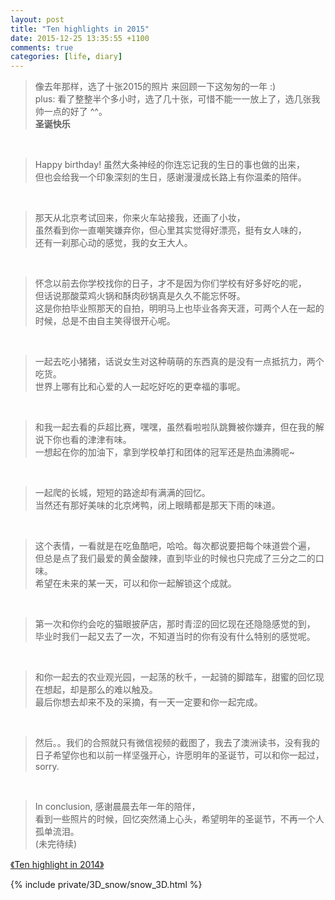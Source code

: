 ```yaml
---
layout: post
title: "Ten highlights in 2015"
date: 2015-12-25 13:35:55 +1100
comments: true
categories: [life, diary]
---
```


> 像去年那样，选了十张2015的照片 来回顾一下这匆匆的一年 :)      
plus: 看了整整半个多小时，选了几十张，可惜不能一一放上了，选几张我帅一点的好了 ^^。        
**圣诞快乐**<i class="fa fa-heart"></i>   

<!--more-->
<br>   


> Happy birthday! 虽然大条神经的你连忘记我的生日的事也做的出来，    
但也会给我一个印象深刻的生日，感谢漫漫成长路上有你温柔的陪伴。    
<img class="lazy" style="max-height:400px"   
data-original="/images/blog/151225_ten_highlight_2015/1.jpg">   
<br>

> 那天从北京考试回来，你来火车站接我，还画了小妆，   
虽然看到你一直嘲笑嫌弃你，但心里其实觉得好漂亮，挺有女人味的，    
还有一刹那心动的感觉，我的女王大人。      
<img class="lazy" style="max-height:530px"  
data-original="/images/blog/151225_ten_highlight_2015/3.jpg">   
<br>

> 怀念以前去你学校找你的日子，才不是因为你们学校有好多好吃的呢，    
但话说那酸菜鸡火锅和酥肉砂锅真是久久不能忘怀呀。    
这是你拍毕业照那天的自拍，明明马上也毕业各奔天涯，可两个人在一起的时候，总是不由自主笑得很开心呢。  
<img class="lazy" style="max-height:400px"  
data-original="/images/blog/151225_ten_highlight_2015/4.JPG">   
<br>

> 一起去吃小猪猪，话说女生对这种萌萌的东西真的是没有一点抵抗力，两个吃货。   
世界上哪有比和心爱的人一起吃好吃的更幸福的事呢。   
<img class="lazy" style="max-height:530px"  
data-original="/images/blog/151225_ten_highlight_2015/5.JPG">   
<br>

> 和我一起去看的乒超比赛，嘿嘿，虽然看啦啦队跳舞被你嫌弃，但在我的解说下你也看的津津有味。    
一想起在你的加油下，拿到学校单打和团体的冠军还是热血沸腾呢~        
<img class="lazy" style="max-height:400px"  
data-original="/images/blog/151225_ten_highlight_2015/6.JPG">   
<br>

> 一起爬的长城，短短的路途却有满满的回忆。   
当然还有那好美味的北京烤鸭，闭上眼睛都是那天下雨的味道。    
<img class="lazy" style="max-height:400px"  
data-original="/images/blog/151225_ten_highlight_2015/7.JPG">   
<br>

> 这个表情，一看就是在吃鱼酷吧，哈哈。每次都说要把每个味道尝个遍，   
但总是点了我们最爱的黄金酸辣，直到毕业的时候也只完成了三分之二的口味。   
希望在未来的某一天，可以和你一起解锁这个成就。      
<img class="lazy" style="max-height:530px"  
data-original="/images/blog/151225_ten_highlight_2015/8.JPG">   
<br>

> 第一次和你约会吃的猫眼披萨店，那时青涩的回忆现在还隐隐感觉的到，   
毕业时我们一起又去了一次，不知道当时的你有没有什么特别的感觉呢。       
<img class="lazy" style="max-height:400px"  
data-original="/images/blog/151225_ten_highlight_2015/9.JPG">   
<br>

> 和你一起去的农业观光园，一起荡的秋千，一起骑的脚踏车，甜蜜的回忆现在想起，却是那么的难以触及。    
最后你想去却来不及的采摘，有一天一定要和你一起完成。   
<img class="lazy" style="max-height:530px"  
data-original="/images/blog/151225_ten_highlight_2015/11.JPG">   
<br>

> 然后。。我们的合照就只有微信视频的截图了，我去了澳洲读书，没有我的日子希望你也和以前一样坚强开心，许愿明年的圣诞节，可以和你一起过，sorry.     
<img class="lazy" style="max-height:600px"  
data-original="/images/blog/151225_ten_highlight_2015/10.PNG">   
<br>

> In conclusion, 感谢晨晨去年一年的陪伴，   
看到一些照片的时候，回忆突然涌上心头，希望明年的圣诞节，不再一个人孤单流泪。      
(未完待续)   


[《Ten highlight in 2014》](/blog/20150106/ten-highlights-in-2014/)

<audio autoplay="autopaly" >
  <source src="{{ root_url }}/images/blog/151225_ten_highlight_2015/luck.mp3" type="audio/mp3" />
</audio>

{% include private/3D_snow/snow_3D.html %}

<script>
	initsnow();
	$("canvas").css("position", "fixed");
	$("canvas").css("top", "0px");
	$("canvas").css("left", "0px");


	function remove_can(){
		$("canvas").remove();
		$("#close_button").hide();
	}

</script>

<i id="close_button" onclick="remove_can()" style="position:fixed;right:25px;top:25px;z-index: 1300;cursor:pointer" class="fa fa-times fa-4"></i>